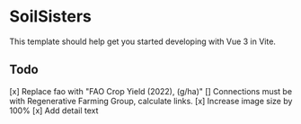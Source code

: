 # SoilSisters

This template should help get you started developing with Vue 3 in Vite.

## Todo

[x] Replace fao with "FAO Crop Yield (2022), (g/ha)"
[] Connections must be with Regenerative Farming Group, calculate links.
[x] Increase image size by 100%
[x] Add detail text
